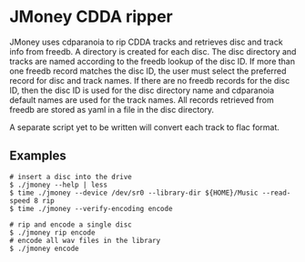 # JMoney CDDA ripper

JMoney uses cdparanoia to rip CDDA tracks and retrieves disc and track info
from freedb.  A directory is created for each disc.  The disc directory and
tracks are named according to the freedb lookup of the disc ID.  If more than
one freedb record matches the disc ID, the user must select the preferred
record for disc and track names.  If there are no freedb records for the disc
ID, then the disc ID is used for the disc directory name and cdparanoia default
names are used for the track names.  All records retrieved from freedb are
stored as yaml in a file in the disc directory.

A separate script yet to be written will convert each track to flac format.

## Examples
```console
# insert a disc into the drive
$ ./jmoney --help | less
$ time ./jmoney --device /dev/sr0 --library-dir ${HOME}/Music --read-speed 8 rip
$ time ./jmoney --verify-encoding encode
```
```console
# rip and encode a single disc
$ ./jmoney rip encode
# encode all wav files in the library
$ ./jmoney encode
```
